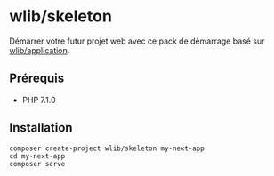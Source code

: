 # wlib/skeleton

Démarrer votre futur projet web avec ce pack de démarrage basé sur [wlib/application](https://github.com/SamRay1024/wlib-application).

## Prérequis

- PHP 7.1.0

## Installation

```shell
composer create-project wlib/skeleton my-next-app
cd my-next-app
composer serve
```
